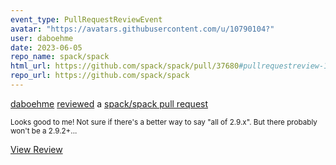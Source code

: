 ```yaml
---
event_type: PullRequestReviewEvent
avatar: "https://avatars.githubusercontent.com/u/10790104?"
user: daboehme
date: 2023-06-05
repo_name: spack/spack
html_url: https://github.com/spack/spack/pull/37680#pullrequestreview-1463708560
repo_url: https://github.com/spack/spack
---
```


<a href='https://github.com/daboehme' target='_blank'>daboehme</a> <a href='https://github.com/spack/spack/pull/37680#pullrequestreview-1463708560' target='_blank'>reviewed</a> a <a href='https://github.com/spack/spack/pull/37680' target='_blank'>spack/spack pull request</a>

<small>Looks good to me! Not sure if there's a better way to say "all of 2.9.x". But there probably won't be a 2.9.2+...</small>

<a href='https://github.com/spack/spack/pull/37680#pullrequestreview-1463708560' target='_blank'>View Review</a>
